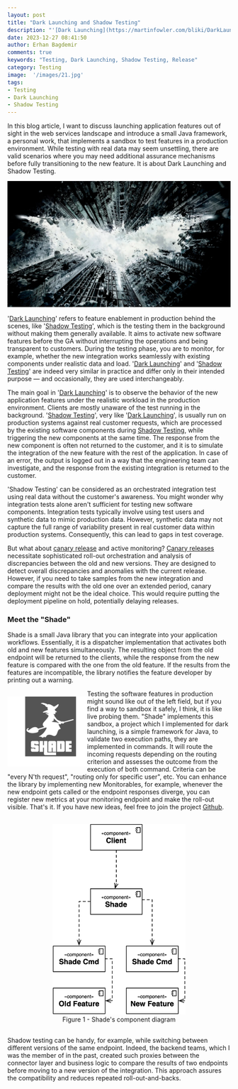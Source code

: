 ```yaml
---
layout: post
title: "Dark Launching and Shadow Testing"
description: "'[Dark Launching](https://martinfowler.com/bliki/DarkLaunching.html)' refers to feature enablement in production behind the scenes, like 'Shadow Testing', which is the testing process of new application features in the background without making them generally available."
date: 2023-12-27 08:41:50
author: Erhan Bagdemir
comments: true
keywords: "Testing, Dark Launching, Shadow Testing, Release"
category: Testing
image:  '/images/21.jpg'
tags:
- Testing
- Dark Launching
- Shadow Testing
---
```


In this blog article, I want to discuss launching application features out of sight in the web services landscape and introduce a small Java framework, a personal work, that implements a sandbox to test features in a production environment. While testing with real data may seem unsettling, there are valid scenarios where you may need additional assurance mechanisms before fully transitioning to the new feature. It is about Dark Launching and Shadow Testing.

<img src="/assets/dark_knight.webp" />

'[Dark Launching](https://martinfowler.com/bliki/DarkLaunching.html)' refers to feature enablement in production behind the scenes, like '[Shadow Testing](https://microsoft.github.io/code-with-engineering-playbook/automated-testing/shadow-testing/)', which is the testing them in the background without making them generally available. It aims to activate new software features before the GA without interrupting the operations and being transparent to customers. During the testing phase, you are to monitor, for example, whether the new integration works seamlessly with existing components under realistic data and load. '[Dark Launching](https://martinfowler.com/bliki/DarkLaunching.html)' and '[Shadow Testing](https://microsoft.github.io/code-with-engineering-playbook/automated-testing/shadow-testing/)' are indeed very similar in practice and differ only in their intended purpose — and occasionally, they are used interchangeably. 

The main goal in '[Dark Launching](https://martinfowler.com/bliki/DarkLaunching.html)' is to observe the behavior of the new application features under the realistic workload in the production environment. Clients are mostly unaware of the test running in the background. '[Shadow Testing](https://microsoft.github.io/code-with-engineering-playbook/automated-testing/shadow-testing/)', very like '[Dark Launching](https://martinfowler.com/bliki/DarkLaunching.html)', is usually run on production systems against real customer requests, which are processed by the existing software components during [Shadow Testing](https://microsoft.github.io/code-with-engineering-playbook/automated-testing/shadow-testing/), while triggering the new components at the same time. The response from the new component is often not returned to the customer, and it is to simulate the integration of the new feature with the rest of the application. In case of an error, the output is logged out in a way that the engineering team can investigate, and the response from the existing integration is returned to the customer.

'Shadow Testing' can be considered as an orchestrated integration test using real data without the customer's awareness. You might wonder why integration tests alone aren't sufficient for testing new software components. Integration tests typically involve using test users and synthetic data to mimic production data. However, synthetic data may not capture the full range of variability present in real customer data within production systems. Consequently, this can lead to gaps in test coverage.

But what about [canary release](https://martinfowler.com/bliki/CanaryRelease.html) and active monitoring? [Canary releases](https://martinfowler.com/bliki/CanaryRelease.html) necessitate sophisticated roll-out orchestration and analysis of discrepancies between the old and new versions. They are designed to detect overall discrepancies and anomalies with the current release. However, if you need to take samples from the new integration and compare the results with the old one over an extended period, canary deployment might not be the ideal choice. This would require putting the deployment pipeline on hold, potentially delaying releases.

### Meet the "Shade"

Shade is a small Java library that you can integrate into your application workflows. Essentially, it is a dispatcher implementation that activates both old and new features simultaneously. The resulting object from the old endpoint will be returned to the clients, while the response from the new feature is compared with the one from the old feature. If the results from the features are incompatible, the library notifies the feature developer by printing out a warning.

<div>
    <div style="float: left; padding-top:15px"><img src="/assets/shade-logo.png" width=180 /></div>
    <div>
   Testing the software features in production might sound like out of the left field, but if you find a way to sandbox it safely, I think, it is like live probing them. "Shade" implements this sandbox, a project which I implemented for dark launching, is a simple framework for Java, to validate two execution paths, they are implemented in commands. It will route the incoming requests depending on the routing criterion and assesses the outcome from the execution of both command. Criteria can be "every N'th request", "routing only for specific user", etc. You can enhance the library by implementing new Monitorables, for example, whenever the new endpoint gets called or the endpoint responses diverge, you can register new metrics at your monitoring endpoint and make the roll-out visible. That's it. If you have new ideas, feel free to join the project <a href="https://github.com/reevik/shade">Github</a>.
    </div>
</div>

<p align="center" style="margin: 30px;" >
  <img src="/assets/shade-components.png" width="300"/><br/>
  Figure 1 - Shade's component diagram
</p>

Shadow testing can be handy, for example, while switching between different versions of the same endpoint. Indeed, the backend teams, which I was the member of in the past, created such proxies between the connector layer and business logic to compare the results of two endpoints before moving to a new version of the integration. This approach assures the compatibility and reduces repeated roll-out-and-backs.  

